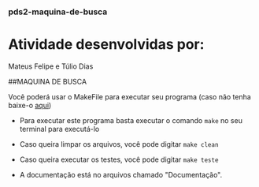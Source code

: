 ### pds2-maquina-de-busca

# Atividade desenvolvidas por:
Mateus Felipe e Túlio Dias

##MAQUINA DE BUSCA

Você poderá usar o MakeFile para executar seu programa
(caso não tenha baixe-o <a href="https://askubuntu.com/questions/161104/how-do-i-install-make" target="_blank">aqui</a>)

- Para executar este programa basta executar o comando ```make``` no seu terminal para executá-lo

- Caso queira limpar os arquivos, você pode digitar ```make clean```

- Caso queira executar os testes, você pode digitar ```make teste```

- A documentação está no arquivos chamado "Documentação".